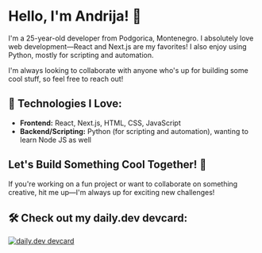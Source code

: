 # Hello, I'm Andrija! 👋

I'm a 25-year-old developer from Podgorica, Montenegro. I absolutely love web development—React and Next.js are my favorites! I also enjoy using Python, mostly for scripting and automation. 

I'm always looking to collaborate with anyone who's up for building some cool stuff, so feel free to reach out!

## 🔧 Technologies I Love:
- **Frontend:** React, Next.js, HTML, CSS, JavaScript
- **Backend/Scripting:** Python (for scripting and automation), wanting to learn Node JS as well
  
## Let's Build Something Cool Together! 🤝
If you're working on a fun project or want to collaborate on something creative, hit me up—I'm always up for exciting new challenges!

## 🛠 Check out my daily.dev devcard:
[![daily.dev devcard](https://api.daily.dev/devcards/v2/JML9eBLUpTQryeMQ5TIx2.png?type=wide&r=rrt)](https://app.daily.dev/andrija_dev)


